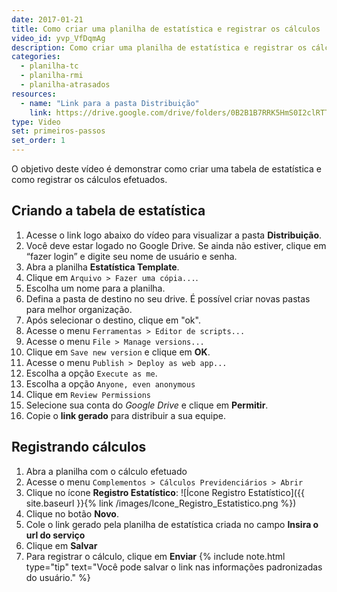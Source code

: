 ```yaml
---
date: 2017-01-21
title: Como criar uma planilha de estatística e registrar os cálculos
video_id: yvp_VfDqmAg
description: Como criar uma planilha de estatística e registrar os cálculos
categories:
  - planilha-tc
  - planilha-rmi
  - planilha-atrasados
resources:
  - name: "Link para a pasta Distribuição"
    link: https://drive.google.com/drive/folders/0B2B1B7RRK5HmS0I2clRTTTJiMXc
type: Video
set: primeiros-passos
set_order: 1
---
```


O objetivo deste vídeo é demonstrar como criar uma tabela de estatística e como registrar os cálculos efetuados.

## Criando a tabela de estatística

1. Acesse o link logo abaixo do vídeo para visualizar a pasta **Distribuição**.
1. Você deve estar logado no Google Drive. Se ainda não estiver, clique em “fazer login” e digite seu nome de usuário e senha.
1. Abra a planilha **Estatística Template**.
1. Clique em `Arquivo > Fazer uma cópia...`.
1. Escolha um nome para a planilha.
1. Defina a pasta de destino no seu drive. É possível criar novas pastas para melhor organização.
1. Após selecionar o destino, clique em "ok".
1. Acesse o menu `Ferramentas > Editor de scripts...`
1. Acesse o menu `File > Manage versions...` 
1. Clique em `Save new version` e clique em **OK**.
1. Acesse o menu `Publish > Deploy as web app...`
1. Escolha a opção `Execute as me`.
1. Escolha a opção `Anyone, even anonymous`
1. Clique em `Review Permissions`
1. Selecione sua conta do *Google Drive* e clique em **Permitir**.
1. Copie o **link gerado** para distribuir a sua equipe.

## Registrando cálculos

1. Abra a planilha com o cálculo efetuado
1. Acesse o menu `Complementos > Cálculos Previdenciários > Abrir`
1. Clique no ícone **Registro Estatístico**: ![Ícone Registro Estatístico]({{ site.baseurl }}{% link /images/Icone_Registro_Estatistico.png %})
1. Clique no botão **Novo**.
1. Cole o link gerado pela planilha de estatística criada no campo **Insira o url do serviço**
1. Clique em **Salvar**
1. Para registrar o cálculo, clique em **Enviar**
{% include note.html type="tip" text="Você pode salvar o link nas informações padronizadas do usuário." %}
